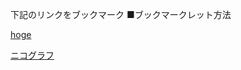 下記のリンクをブックマーク
■ブックマークレット方法

<a href="www.yahoo.co.jp">hoge</a>

<a href="javascript:(function(){var a='https://rawgithub.com/youdays/public_src/nikoniko_js/nikoniko_js/commentGraph.js?'+(new Date()).getTime();var d=document;var e=d.createElement('script');e.charset='utf-8';e.src=a;d.getElementsByTagName('head')[0].appendChild(e);})();">ニコグラフ</a>
